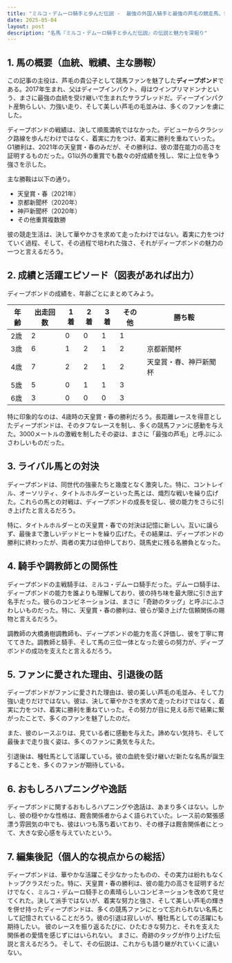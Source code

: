 ```yaml
---
title: "ミルコ・デムーロ騎手と歩んだ伝説 -  最強の外国人騎手と最強の芦毛の競走馬、奇跡のタッグ"
date: 2025-05-04
layout: post
description: "名馬『ミルコ・デムーロ騎手と歩んだ伝説』の伝説と魅力を深堀り"
---
```


## 1. 馬の概要（血統、戦績、主な勝鞍）

この記事の主役は、芦毛の貴公子として競馬ファンを魅了した**ディープボンド**である。2017年生まれ、父はディープインパクト、母はウインプリマドンナという、まさに最強の血統を受け継いで生まれたサラブレッドだ。ディープインパクト産駒らしい、力強い走り、そして美しい芦毛の毛並みは、多くのファンを虜にした。

ディープボンドの戦績は、決して順風満帆ではなかった。デビューからクラシック路線を歩んだわけではなく、着実に力をつけ、着実に勝利を重ねていった。G1勝利は、2021年の天皇賞・春のみだが、その勝利は、彼の潜在能力の高さを証明するものだった。G1以外の重賞でも数々の好成績を残し、常に上位を争う強さを示した。

主な勝鞍は以下の通り。

* 天皇賞・春（2021年）
* 京都新聞杯（2020年）
* 神戸新聞杯（2020年）
* その他重賞複数勝

彼の競走生活は、決して華やかさを求めて走ったわけではない。着実に力をつけていく過程、そして、その過程で培われた強さ、それがディープボンドの魅力の一つと言えるだろう。


## 2. 成績と活躍エピソード（図表があれば出力）

ディープボンドの成績を、年齢ごとにまとめてみよう。

| 年齢 | 出走回数 | 1着 | 2着 | 3着 | その他 | 勝ち鞍 |
|---|---|---|---|---|---|---|
| 2歳 | 2 | 0 | 0 | 1 | 1 |  |
| 3歳 | 6 | 1 | 2 | 1 | 2 | 京都新聞杯 |
| 4歳 | 7 | 2 | 2 | 1 | 2 | 天皇賞・春、神戸新聞杯 |
| 5歳 | 5 | 0 | 1 | 1 | 3 |  |
| 6歳 | 3 | 0 | 0 | 0 | 3 |  |


特に印象的なのは、4歳時の天皇賞・春の勝利だろう。長距離レースを得意としたディープボンドは、そのタフなレースを制し、多くの競馬ファンに感動を与えた。3000メートルの激戦を制したその姿は、まさに「最強の芦毛」と呼ぶにふさわしいものだった。


## 3. ライバル馬との対決

ディープボンドは、同世代の強豪たちと幾度となく激突した。特に、コントレイル、オーソリティ、タイトルホルダーといった馬とは、熾烈な戦いを繰り広げた。これらの馬との対戦は、ディープボンドの成長を促し、彼の能力をさらに引き上げたと言えるだろう。

特に、タイトルホルダーとの天皇賞・春での対決は記憶に新しい。互いに譲らず、最後まで激しいデッドヒートを繰り広げた。その結果は、ディープボンドの勝利に終わったが、両者の実力は伯仲しており、競馬史に残る名勝負となった。


## 4. 騎手や調教師との関係性

ディープボンドの主戦騎手は、ミルコ・デムーロ騎手だった。デムーロ騎手は、ディープボンドの能力を誰よりも理解しており、彼の持ち味を最大限に引き出す名手だった。彼らのコンビネーションは、まさに「奇跡のタッグ」と呼ぶにふさわしいものだった。特に、天皇賞・春の勝利は、彼らが築き上げた信頼関係の賜物と言えるだろう。

調教師の大橋勇樹調教師も、ディープボンドの能力を高く評価し、彼を丁寧に育ててきた。調教師と騎手、そして馬の三位一体となった彼らの努力が、ディープボンドの成功を支えたと言えるだろう。


## 5. ファンに愛された理由、引退後の話

ディープボンドがファンに愛された理由は、彼の美しい芦毛の毛並み、そして力強い走りだけではない。彼は、決して華やかさを求めて走ったわけではなく、着実に力をつけ、着実に勝利を重ねていった。その努力が目に見える形で結果に繋がったことで、多くのファンを魅了したのだ。

また、彼のレースぶりは、見ている者に感動を与えた。諦めない気持ち、そして最後まで走り抜く姿は、多くのファンに勇気を与えた。

引退後は、種牡馬として活躍している。彼の血統を受け継いだ新たな名馬が誕生することを、多くのファンが期待している。


## 6. おもしろハプニングや逸話

ディープボンドに関するおもしろハプニングや逸話は、あまり多くはない。しかし、彼の穏やかな性格は、厩舎関係者からよく語られていた。レース前の緊張感漂う雰囲気の中でも、彼はいつも落ち着いており、その様子は厩舎関係者にとって、大きな安心感を与えていたという。


## 7. 編集後記（個人的な視点からの総括）

ディープボンドは、華やかな活躍こそ少なかったものの、その実力は紛れもなくトップクラスだった。特に、天皇賞・春の勝利は、彼の能力の高さを証明するだけでなく、ミルコ・デムーロ騎手との素晴らしいコンビネーションを改めて見せてくれた。決して派手ではないが、着実な努力と強さ、そして美しい芦毛の輝きを併せ持ったディープボンドは、多くの競馬ファンにとって忘れられない名馬として記憶されていることだろう。彼の引退は寂しいが、種牡馬としての活躍にも期待したい。  彼のレースを振り返るたびに、ひたむきな努力と、それを支えた関係者の愛情を感じずにはいられない。  まさに、奇跡のタッグが作り上げた伝説と言えるだろう。  そして、その伝説は、これからも語り継がれていくに違いない。
